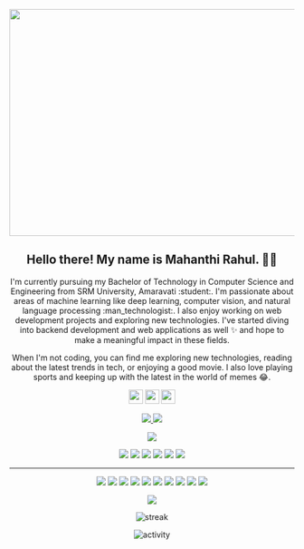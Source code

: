<p align="center">
 <img  width="800" height="400" src="https://github.com/mahanthi-rahul/mahanthi-rahul/blob/master/assets/social/your-image.gif">
</p>
<h2 align="center">Hello there! My name is Mahanthi Rahul. 👋🤓</h2>
<p align="center">I'm currently pursuing my Bachelor of Technology in Computer Science and Engineering from SRM University, Amaravati :student:. I'm passionate about areas of machine learning like deep learning, computer vision, and natural language processing :man_technologist:. I also enjoy working on web development projects and exploring new technologies. I've started diving into backend development and web applications as well ✨ and hope to make a meaningful impact in these fields.
</p>

<p align="center">When I'm not coding, you can find me exploring new technologies, reading about the latest trends in tech, or enjoying a good movie. I also love playing sports and keeping up with the latest in the world of memes 😂.
</p>

<p align="center">
  <a href="https://x.com/Rahul60654242"><img src="https://img.shields.io/badge/x-%23000000.svg?&style=for-the-badge&logo=x&logoColor=white" height=25></a> <a href="https://www.linkedin.com/in/rahul-mahanthi-048a2623a/"><img src="https://img.shields.io/badge/linkedin-%230077B5.svg?&style=for-the-badge&logo=linkedin&logoColor=white" height=25></a> <a href="https://www.instagram.com/rahull_.07____/"><img src="https://img.shields.io/badge/instagram-%23E4405F.svg?&style=for-the-badge&logo=instagram&logoColor=white" height=25></a> 
</p>

<p align=center>
  <a href="https://github.com/RahulMahanthi">
    <img src="https://badges.pufler.dev/visits/RahulMahanthi/RahulMahanthi?style=flat-square&color=black&logo=github">
  </a>
  <a href="https://github.com/RahulMahanthi?tab=repositories">
    <img src="https://badges.pufler.dev/repos/RahulMahanthi?style=flat-square&color=black&logo=github">
  </a>
</p>
<p align="center">
<a href="https://github.com/RahulMahanthi"><img src="https://img.shields.io/github/followers/RahulMahanthi?style=social"></a>
</p>
<p align="center">
<img src="https://img.shields.io/badge/Machine%20Learning-green"> <img src="https://img.shields.io/badge/Deep%20Learning-red"> <img src="https://img.shields.io/badge/Computer%20Vision-magenta"> <img src="https://img.shields.io/badge/Natural%20Language%20Processing-yellow"> <img src="https://img.shields.io/badge/Web%20Development-blue"> <img src="https://img.shields.io/badge/Backend%20Development-orange">
</p>
<hr>
<p align="center">
<img src="https://img.shields.io/badge/TensorFlow%20-%23FF6F00.svg?&style=for-the-badge&logo=TensorFlow&logoColor=white" /> <img src="https://img.shields.io/badge/PyTorch%20-%23EE4C2C.svg?&style=for-the-badge&logo=PyTorch&logoColor=white"/> <img src="https://img.shields.io/badge/HTML5%20-%23E34F26.svg?&style=for-the-badge&logo=html5&logoColor=white"/> <img src="https://img.shields.io/badge/CSS3%20-%231572B6.svg?&style=for-the-badge&logo=css3&logoColor=white"/> <img src="https://img.shields.io/badge/Python%20-%2314354C.svg?&style=for-the-badge&logo=python&logoColor=white"/> <img src="https://img.shields.io/badge/JavaScript%20-%23323330.svg?&style=for-the-badge&logo=javascript&logoColor=%23F7DF1E"/> <img src="https://img.shields.io/badge/Django%20-%23092E20.svg?&style=for-the-badge&logo=django&logoColor=white"/> <img src="https://img.shields.io/badge/Flask%20-%000000.svg?&style=for-the-badge&logo=flask&logoColor=white"/> <img src="https://img.shields.io/badge/HTML5%20-%23E34F26.svg?&style=for-the-badge&logo=html5&logoColor=white"/> <img src="https://img.shields.io/badge/CSS3%20-%231572B6.svg?&style=for-the-badge&logo=css3&logoColor=white"/>
</p>

<p align=center>  
  <img align=center src="https://github-readme-stats.vercel.app/api?username=RahulMahanthi&show_icons=true&theme=radical">
</p>
<p align=center>
  <img align=center src="https://github-readme-streak-stats.herokuapp.com/?user=RahulMahanthi&theme=radical" alt="streak">
</p>
<p align=center>
  <img align=center src="https://activity-graph.herokuapp.com/graph?username=RahulMahanthi&theme=radical" alt="activity">
</p>
